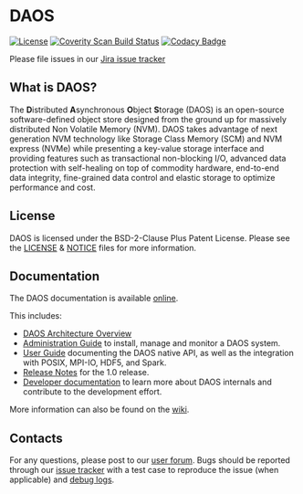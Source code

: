 # DAOS

[![License](https://img.shields.io/badge/License-BSD--2--Clause--Patent-blue.svg)](./LICENSE)
[![Coverity Scan Build Status](https://img.shields.io/coverity/scan/3015.svg)](https://scan.coverity.com/projects/daos-stack-daos)
[![Codacy Badge](https://api.codacy.com/project/badge/Grade/4163f52ec65e4ba8991208288a9a15a6)](https://www.codacy.com/app/johann.lombardi/daos?utm_source=github.com&amp;utm_medium=referral&amp;utm_content=daos-stack/daos&amp;utm_campaign=Badge_Grade)

Please file issues in our [Jira issue tracker](http://jira.daos.io)

## What is DAOS?

The **D**istributed **A**synchronous **O**bject **S**torage (DAOS) is an
open-source software-defined object store designed from the ground up for
massively distributed Non Volatile Memory (NVM). DAOS takes advantage of next
generation NVM technology like Storage Class Memory (SCM) and NVM express (NVMe)
while presenting a key-value storage interface and providing features such as
transactional non-blocking I/O, advanced data protection with self-healing on
top of commodity hardware, end-to-end data integrity, fine-grained data control
and elastic storage to optimize performance and cost.

## License

DAOS is licensed under the BSD-2-Clause Plus Patent License.
Please see the [LICENSE](./LICENSE) & [NOTICE](./NOTICE) files for more
information.

## Documentation

The DAOS documentation is available [online](https://daos-stack.github.io/).

This includes:
* [DAOS Architecture Overview](https://daos-stack.github.io/overview/terminology/)
* [Administration Guide](https://daos-stack.github.io/admin/hardware/) to install, manage
  and monitor a DAOS system.
* [User Guide](https://daos-stack.github.io/user/container/) documenting the
  DAOS native API, as well as the integration with POSIX, MPI-IO, HDF5, and Spark.
* [Release Notes](https://daos-stack.github.io/release/releaseNote_v1_0/)
  for the 1.0 release.
* [Developer documentation](https://daos-stack.github.io/dev/development/)
  to learn more about DAOS internals and contribute to the development effort.

More information can also be found on the [wiki](http://wiki.daos.io).

## Contacts

For any questions, please post to our [user forum](https://daos.groups.io/g/daos).
Bugs should be reported through our [issue tracker](http://jira.daos.io)
with a test case to reproduce the issue (when applicable) and [debug logs](./docs/debugging.md).
